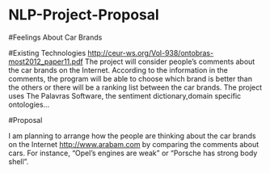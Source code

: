 # NLP-Project-Proposal

#Feelings About Car Brands

#Existing Technologies
http://ceur-ws.org/Vol-938/ontobras-most2012_paper11.pdf The project will consider people’s comments about the car brands on the Internet. According to the information in the comments, the program will be able to choose which brand is better than the others or there will be a ranking list between the car brands. The project uses The Palavras Software, the sentiment dictionary,domain specific ontologies…

#Proposal

I am planning to arrange how the people are thinking about the car brands on the Internet http://www.arabam.com by comparing the comments about cars. For instance, “Opel’s engines are weak” or “Porsche has strong body shell”.